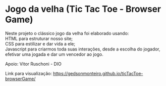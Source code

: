 # Jogo da velha (Tic Tac Toe - Browser Game)<br>

Neste projeto o clássico jogo da velha foi elaborado usando:<br>
HTML para estruturar nosso site;<br>
CSS para estilizar e dar vida a ele;<br>
Javascript para criarmos toda suas interações, desde a escolha do jogador, efetivar uma jogada e dar um vencedor ao jogo.<br>

Apoio: Vitor Ruschoni - DIO<br>

Link para visualização: https://gedsonmonteiro.github.io/ticTacToe-browserGame/

